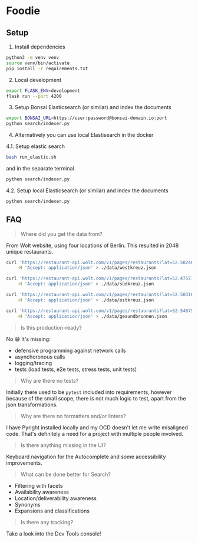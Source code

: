 # Foodie

## Setup

1. Install dependencies
```sh
python3 -m venv venv
source venv/bin/activate
pip install -r requirements.txt
```

2. Local development
```sh
export FLASK_ENV=development
flask run --port 4200
```

3. Setup Bonsai Elasticsearch (or similar) and index the documents
```sh
export BONSAI_URL=https://user:password@bonsai-domain.io:port
python search/indexer.py
```

4. Alternatively you can use local Elastisearch in the docker 

4.1. Setup elastic search
```sh
bash run_elastic.sh
```
and in the separate terminal
```sh
python search/indexer.py
```

4.2. Setup local Elasticsearch (or similar) and index the documents
```sh
python search/indexer.py
```


## FAQ

> Where did you get the data from?

From Wolt website, using four locations of Berlin.
This resulted in 2048 unique restaurants.

```sh
curl 'https://restaurant-api.wolt.com/v1/pages/restaurants?lat=52.5024674&lon=13.2810506' \
    -H 'Accept: application/json' > ./data/westkreuz.json

curl 'https://restaurant-api.wolt.com/v1/pages/restaurants?lat=52.4757114&lon=13.3632231' \
    -H 'Accept: application/json' > ./data/südkreuz.json

curl 'https://restaurant-api.wolt.com/v1/pages/restaurants?lat=52.5031692&lon=13.4671454' \
    -H 'Accept: application/json' > ./data/ostkreuz.json

curl 'https://restaurant-api.wolt.com/v1/pages/restaurants?lat=52.5487585&lon=13.3844482' \
    -H 'Accept: application/json' > ./data/gesundbrunnen.json
```

> Is this production-ready?

No 😅
It's missing:
- defensive programming against network calls
- asynchoronous calls
- logging/tracing
- tests (load tests, e2e tests, stress tests, unit tests)

> Why are there no tests?

Initially there used to be `pytest` included into requirements, however because of the small scope, there is not much logic to test, apart from the json transformations.

> Why are there no formatters and/or linters?

I have Pyright installed locally and my OCD doesn't let me write misaligned code. That's definitely a need for a project with multiple people involved.

> Is there anything missing in the UI?

Keyboard navigation for the Autocomplete and some accessibility improvements.

> What can be done better for Search?

- Filtering with facets
- Availability awareness
- Location/deliverability awareness
- Synonyms
- Expansions and classifications

> Is there any tracking?

Take a look into the Dev Tools console!
